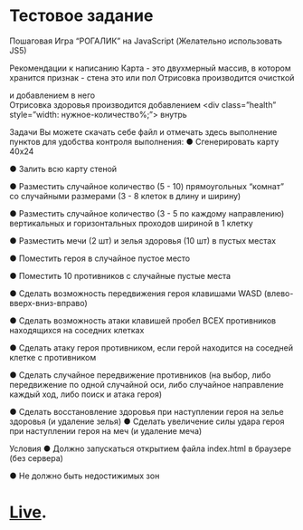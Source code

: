 # Тестовое задание
Пошаговая Игра “РОГАЛИК” на JavaScript (Желательно использовать JS5)

Рекомендации к написанию
Карта - это двухмерный массив, в котором хранится признак - стена это или пол
Отрисовка производится очисткой <div class=”field”></div> и добавлением в него <div class=”tile”></div>
Отрисовка здоровья производится добавлением <div class=”health” style=”width: нужное-количество%;”></div> внутрь <div class=”tile”></div>
 
Задачи
Вы можете скачать себе файл и отмечать здесь выполнение пунктов для удобства контроля выполнения:
●	Сгенерировать карту 40x24

●	Залить всю карту стеной

●	Разместить случайное количество (5 - 10) прямоугольных “комнат” со случайными размерами (3 - 8 клеток в длину и ширину)

●	Разместить случайное количество (3 - 5 по каждому направлению) вертикальных и горизонтальных проходов шириной в 1 клетку

●	Разместить мечи (2 шт) и зелья здоровья (10 шт) в пустых местах

●	Поместить героя в случайное пустое место

●	Поместить 10 противников с случайные пустые места

●	Сделать возможность передвижения героя клавишами WASD
(влево-вверх-вниз-вправо)

●	Сделать возможность атаки клавишей пробел ВСЕХ противников
находящихся на соседних клетках

●	Сделать атаку героя противником, если герой находится на соседней клетке с противником

●	Сделать случайное передвижение противников (на выбор, либо передвижение по одной случайной оси, либо случайное направление каждый ход, либо поиск и атака героя)

●	Сделать восстановление здоровья при наступлении героя на зелье здоровья (и удаление зелья)
●	Сделать увеличение силы удара героя при наступлении героя на меч (и удаление меча)

Условия
●	Должно запускаться открытием файла index.html в браузере (без сервера)

●	Не должно быть недостижимых зон

# [Live](https://thatv1n.github.io/ROUGE-GAME/).

